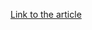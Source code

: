 [Link to the article](https://trellix.com/en-us/about/newsroom/stories/threat-labs/digging-into-hermeticwiper.html)
